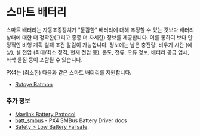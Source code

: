 # 스마트 배터리

스마트 배터리는 자동조종장치가 "둔감한" 배터리에 대해 추정할 수 있는 것보다 배터리 상태에 대한 더 정확한(그리고 종종 더 자세한) 정보를 제공합니다.
이를 통하여 보다 안정적인 비행 계획 실패 조건 알림이 가능합니다.
정보에는 남은 충전량, 비우기 시간 (예상), 셀 전압 (최대/최소 정격, 현재 전압 등), 온도, 전류, 오류 정보, 배터리 공급 업체, 화학 물질 등이 포함될 수 있습니다.

PX4는 (최소한) 다음과 같은 스마트 배터리를 지원합니다.

- [Rotoye Batmon](../smart_batteries/rotoye_batmon.md)

### 추가 정보

- [Mavlink Battery Protocol](https://mavlink.io/en/services/battery.html)
- [batt_smbus](../modules/modules_driver.md) - PX4 SMBus Battery Driver docs
- [Safety > Low Battery Failsafe](../config/safety.md#battery-level-failsafe).
